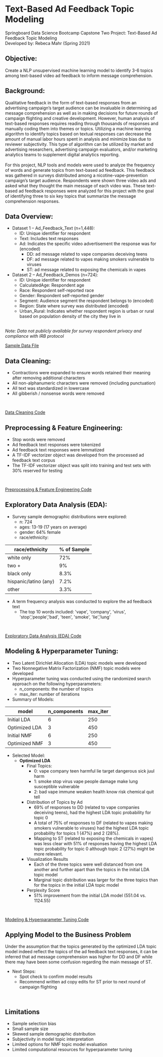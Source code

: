 # Text-Based Ad Feedback Topic Modeling
Springboard Data Science Bootcamp Capstone Two Project: Text-Based Ad Feedback Topic Modeling <br>
Developed by: Rebeca Mahr (Spring 2021)
<br>
## Objective:
Create a NLP unsupervised machine learning model to identify 3-6 topics among text-based video ad feedback to inform message comprehension.
<br>
## Background: 
Qualitative feedback in the form of text-based responses from an advertising campaign’s target audience can be invaluable in determining ad message comprehension as well as in making decisions for future rounds of campaign flighting and creative development. However, human analysis of text-based responses requires reading through thousands of responses and manually coding them into themes or topics. Utilizing a machine learning algorithm to identify topics based on textual responses can decrease the amount of manual labor hours spent in analysis and minimize bias due to reviewer subjectivity. This type of algorithm can be utilized by market and advertising researchers, advertising campaign evaluators, and/or marketing analytics teams to supplement digital analytics reporting.
<br><br>
For this project, NLP tools and models were used to analyze the frequency of words and generate topics from text-based ad feedback. This feedback was gathered in surveys distributed among a nicotine-vape-prevention campaign’s target audience. Respondents were shown three video ads and asked what they thought the main message of each video was. These text-based ad feedback responses were analyzed for this project with the goal of identifying three to six key topics that summarize the message comprehension responses.<br>

## Data Overview:
* Dataset 1 – Ad_Feedback_Text (n=1,448): 
	* ID: Unique identifier for respondent
	* Text: Includes text responses
	* Ad: Indicates the specific video advertisement the response was for (encoded)
		* DD: ad message related to vape companies deceiving teens
		* DF: ad message related to vapes making smokers vulnerable to viruses
		* ST: ad message related to exposing the chemicals in vapes
* Dataset 2 – Ad_Feedback_Demos (n=724):
	* ID: Unique identifier for respondent
	* CalculatedAge: Respondent age
	* Race: Respondent self-reported race
	* Gender: Respondent self-reported gender
	* Segment: Audience segment the respondent belongs to (encoded)
	* Region: State where survey was distributed (encoded)
	* Urban_Rural: Indicates whether respondent region is urban or rural based on population density of the city they live in
<br>
<i> Note: Data not publicly available for survey respondent privacy and compliance with IRB protocol</i><br>

[Sample Data File](https://github.com/rrmahr/TextBased_AdFeedback_TopicModeling/blob/main/b_Data_Sample/Sample_Dataset_TextBased_AdFeedback_TopicModeling.xlsx)
<br>

## Data Cleaning:
* Contractions were expanded to ensure words retained their meaning after removing additional characters
* All non-alphanumeric characters were removed (including punctuation)
* All text was standardized in lowercase
* All gibberish / nonsense words were removed
<br>

[Data Cleaning Code](https://github.com/rrmahr/TextBased_AdFeedback_TopicModeling/blob/main/a_Notebooks/a_Data_Wrangling.ipynb)
<br>

## Preprocessing & Feature Engineering:
* Stop words were removed
* Ad feedback text responses were tokenized
* Ad feedback text responses were lemmatized
* A TF-IDF vectorizer object was developed from the processed ad feedback text corpus
* The TF-IDF vectorizer object was split into training and test sets with 30% reserved for testing
<br>

[Preprocessing & Feature Engineering Code](https://github.com/rrmahr/TextBased_AdFeedback_TopicModeling/blob/main/a_Notebooks/c_Preprocessing.ipynb)
<br>

## Exploratory Data Analysis (EDA):
* Survey sample demographic distributions were explored:
	* n: 724
	* ages: 13-19 (17 years on average)
	* gender: 64% female
	* race/ethnicity:
    
race/ethnicity | % of Sample
------------ | -------------
white only | 72%
two +  | 9%
black only | 8.3%
hispanic/latino (any)| 7.2%
other | 3.3%

* A term frequency analysis was conducted to explore the ad feedback text
	* The top 10 words included: 'vape', 'company', 'virus', 'stop','people','bad', 'teen', 'smoke', 'lie','lung'
<br>

[Exploratory Data Analysis (EDA) Code](https://github.com/rrmahr/TextBased_AdFeedback_TopicModeling/blob/main/a_Notebooks/b_EDA.ipynb)
<br>

## Modeling & Hyperparameter Tuning:
* Two Latent Dirichlet Allocation (LDA) topic models were developed
* Two Nonnegative Matrix Factorization (NMF) topic models were developed
* Hyperparameter tuning was conducted using the randomized search approach on the following hyperparameters:
	* n_components: the number of topics
	* max_iter: number of iterations
* Summary of Models:

model | n_components | max_iter
------------ | ------------- | -------------
Initial LDA | 6 | 250
Optimized LDA  | 3 | 450
Initial NMF | 6 | 250
Optimized NMF | 3 | 450

* Selected Model:
	* <strong>Optimized LDA</strong>
		* Final Topics:
			* 0: vape company teen harmful lie target dangerous sick juul harm
			* 1: smoke stop virus vape people damage make lung susceptible vulnerable
			* 2: bad vape immune weaken health know risk chemical quit tell
		* Distribution of Topics by Ad
			* 69% of responses to DD (related to vape companies deceiving teens), had the highest LDA topic probability for topic 0 
			* A total of 75% of responses to DF (related to vapes making smokers vulnerable to viruses) had the highest LDA topic probability for topics 1 (47%) and 2 (28%). 
			* Mapping to ST (related to exposing the chemicals in vapes) was less clear with 51% of responses having the highest LDA topic probability for topic 0 although topic 2 (27%) might be more relevant.
		*  Visualization Results
			* Each of the three topics were well distanced from one another and further apart than the topics in the initial LDA topic model
			* Marginal topic distribution was larger for the three topics than for the topics in the initial LDA topic model
		* Perplexity Score
			* 51% improvement from the initial LDA model (551.04 vs.  1124.55)
<br>

[Modeling & Hyperparameter Tuning Code](https://github.com/rrmahr/TextBased_AdFeedback_TopicModeling/blob/main/a_Notebooks/d_Modeling.ipynb)		

## Applying Model to the Business Problem
Under the assumption that the topics generated by the optimized LDA topic model indeed reflect the topics of the ad feedback text responses, it can be inferred that ad message comprehension was higher for DD and DF while there may have been some confusion regarding the main message of ST.

* Next Steps:
	* Spot check to confirm model results
	* Recommend written ad copy edits for ST prior to next round of campaign flighting
<br>

## Limitations
* Sample selection bias
* Small sample size
* Skewed sample demographic distribution
* Subjectivity in model topic interpretation
* Limited options for NMF topic model evaluation
* Limited computational resources for hyperparameter tuning
